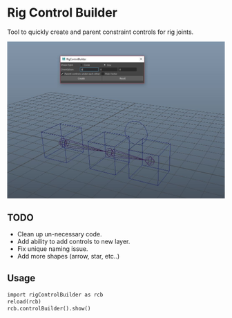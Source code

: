 # Rig Control Builder

Tool to quickly create and parent constraint controls for rig joints.

<img width=600px src="https://github.com/SlyCodePanda/Maya-Tools/blob/master/rigControlBuilder/screenCap.JPG" />

TODO
------
* Clean up un-necessary code.
* Add ability to add controls to new layer.
* Fix unique naming issue.
* Add more shapes (arrow, star, etc..)

Usage
------
```
import rigControlBuilder as rcb
reload(rcb)
rcb.controlBuilder().show()
```

